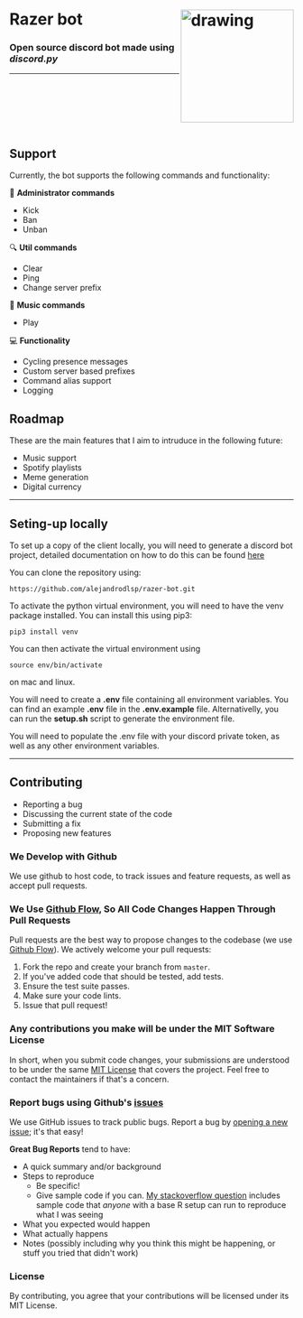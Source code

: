 # Razer bot <img align="right" src="https://upload.wikimedia.org/wikipedia/en/thumb/4/47/RazerComms_icon.svg/1200px-RazerComms_icon.svg.png" alt="drawing" width="200"/>
### Open source discord bot made using *discord.py*

<hr/>
<br><br>
<br><br>
<br>

## Support

Currently, the bot supports the following commands and functionality:

:wrench: **Administrator commands** 
- Kick 
- Ban
- Unban

:mag: **Util commands**
- Clear
- Ping
- Change server prefix

:musical_keyboard: **Music commands** 
- Play

:computer: **Functionality** 
- Cycling presence messages
- Custom server based prefixes
- Command alias support
- Logging

## Roadmap

These are the main features that I aim to intruduce in the following future:

- Music support
- Spotify playlists
- Meme generation
- Digital currency

<hr/>

## Seting-up locally

To set up a copy of the client locally, you will need to generate a discord bot project, detailed documentation on how to do this can be found [here](https://discordpy.readthedocs.io/en/latest/discord.html)

You can clone the repository using: 

```shell
https://github.com/alejandrodlsp/razer-bot.git
```

To activate the python virtual environment, you will need to have the venv package installed. You can install this using pip3:

```shell
pip3 install venv
```

You can then activate the virtual environment using
```shell
source env/bin/activate
```
on mac and linux.

You will need to create a **.env** file containing all environment variables. You can find an example **.env** file in the **.env.example** file. Alternativelly, you can run the 
**setup.sh** script to generate the environment file.

You will need to populate the .env file with your discord private token, as well as any other environment variables.

<hr/>

## Contributing 

- Reporting a bug
- Discussing the current state of the code
- Submitting a fix
- Proposing new features

### We Develop with Github
We use github to host code, to track issues and feature requests, as well as accept pull requests.

### We Use [Github Flow](https://guides.github.com/introduction/flow/index.html), So All Code Changes Happen Through Pull Requests
Pull requests are the best way to propose changes to the codebase (we use [Github Flow](https://guides.github.com/introduction/flow/index.html)). We actively welcome your pull requests:

1. Fork the repo and create your branch from `master`.
2. If you've added code that should be tested, add tests.
3. Ensure the test suite passes.
4. Make sure your code lints.
5. Issue that pull request!

### Any contributions you make will be under the MIT Software License
In short, when you submit code changes, your submissions are understood to be under the same [MIT License](http://choosealicense.com/licenses/mit/) that covers the project. Feel free to contact the maintainers if that's a concern.

### Report bugs using Github's [issues](https://github.com/briandk/transcriptase-atom/issues)
We use GitHub issues to track public bugs. Report a bug by [opening a new issue](); it's that easy!

**Great Bug Reports** tend to have:

- A quick summary and/or background
- Steps to reproduce
  - Be specific!
  - Give sample code if you can. [My stackoverflow question](http://stackoverflow.com/q/12488905/180626) includes sample code that *anyone* with a base R setup can run to reproduce what I was seeing
- What you expected would happen
- What actually happens
- Notes (possibly including why you think this might be happening, or stuff you tried that didn't work)

### License
By contributing, you agree that your contributions will be licensed under its MIT License.
